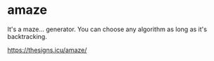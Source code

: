 # amaze

It's a maze... generator.
You can choose any algorithm as long as it's backtracking.

https://thesigns.icu/amaze/
